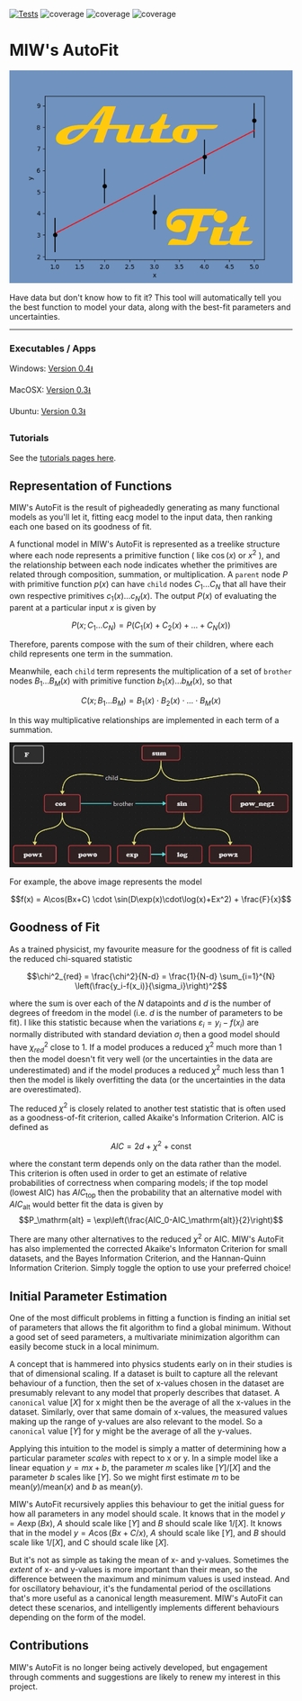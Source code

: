 [![Tests](https://github.com/MattInglisWhalen/MIW_AutoFit/actions/workflows/tests.yml/badge.svg)](https://github.com/MattInglisWhalen/MIW_AutoFit/actions/workflows/tests.yml)
   ![coverage](https://img.shields.io/endpoint?url=https://gist.githubusercontent.com/MattInglisWhalen/4fb351291438ee5d4f772ff9966f06d3/raw/covbadge_windows.json) ![coverage](https://img.shields.io/endpoint?url=https://gist.githubusercontent.com/MattInglisWhalen/4fb351291438ee5d4f772ff9966f06d3/raw/covbadge_macos.json) ![coverage](https://img.shields.io/endpoint?url=https://gist.githubusercontent.com/MattInglisWhalen/4fb351291438ee5d4f772ff9966f06d3/raw/covbadge_ubuntu.json)
# MIW's AutoFit
 
!["MIW's AutoFit splash image"](/autofit/images/splash.png "Splash image")

 Have data but don't know how to fit it? This tool will automatically 
 tell you the best function to model your data, along with the best-fit parameters and uncertainties.

---

### Executables / Apps 

Windows: [Version 0.4⭳](https://dl.dropboxusercontent.com/scl/fi/fv1x2h01qfl4sylskqzzu/MIWs_AutoFit_04_win.zip?rlkey=z3rgph8rgz4wpdx0jimrklq5i&dl=0)

MacOSX: [Version 0.3⭳](https://ingliswhalen.files.wordpress.com/2023/11/a7ead-miw_autofit_free_03_osx.zip)

Ubuntu: [Version 0.3⭳](https://ingliswhalen.files.wordpress.com/2023/11/5f4e1-miw_autofit_free_03_linux.zip)

### Tutorials

See the [tutorials pages here](https://mattingliswhalen.github.io/MIWs_AutoFit_Tutorial_1/).

## Representation of Functions

MIW's AutoFit is the result of pigheadedly generating as many functional models as you'll let it, 
fitting eacg model to the input data, then ranking each one based on its goodness of fit.

A functional model in MIW's AutoFit is represented as a treelike structure where each node represents a primitive function 
( like $\cos(x)$ or $x^2$ ), and the relationship between each node indicates whether
the primitives are related through composition, summation, or multiplication. A `parent` node $P$ with primitive function
$p(x)$ can have `child` nodes $C_1 \ldots C_N$ that all have their own respective primitives $c_1(x) \ldots c_N(x)$. 
The output $P(x)$ of evaluating the parent at a particular input $x$ is given by 

$$P(x;C_1 \ldots C_N) = P(C_1(x) + C_2(x) + \ldots + C_N(x))$$

Therefore, parents compose with the sum of their children, where each child represents one term in the summation.

Meanwhile, each `child` term represents the multiplication of a set of `brother` nodes
$B_1 \ldots B_M(x)$ with primitive function $b_1(x) \ldots b_M(x)$, so that 

$$C(x; B_1 \ldots B_M) = B_1(x) \cdot B_2(x) \cdot \ldots \cdot B_M(x)$$

In this way multiplicative relationships are implemented in each term of a summation.

!["MIW's AutoFit Tree Structure"](/autofit/images/hierarchy.jpg "Hierarchy image")

For example, the above image represents the model

$$f(x) = A\cos(Bx+C) \cdot \sin(D\exp(x)\cdot\log(x)+Ex^2) + \frac{F}{x}$$

## Goodness of Fit

As a trained physicist, my favourite measure for the goodness of fit is called the reduced chi-squared statistic

$$\chi^2_{red} = \frac{\chi^2}{N-d} = \frac{1}{N-d} \sum_{i=1}^{N} \left(\frac{y_i-f(x_i)}{\sigma_i}\right)^2$$

where the sum is over each of the $N$ datapoints and $d$ is the number of degrees of freedom in
the model (i.e. $d$ is the number of parameters to be fit). I like this statistic because when
the variations $\varepsilon_i = y_i-f(x_i)$ are normally distributed with standard deviation $\sigma_i$
then a good model should have $\chi^2_{red}$ close to 1. If a model produces a reduced $\chi^2$ much more than 1
then the model doesn't fit very well (or the uncertainties in the data are underestimated) and if the model
produces a reduced $\chi^2$ much less than 1 then the model is likely overfitting the data
(or the uncertainties in the data are overestimated).

The reduced  $\chi^2$ is closely related to another test statistic that is often used as a goodness-of-fit
criterion, called Akaike's Information Criterion. AIC is defined as 

$$AIC = 2d + \chi^2 + \mathrm{const}$$

where the constant term depends only on the data rather than the model. This criterion is often used in
order to get an estimate of relative probabilities of correctness when comparing models; if the top model (lowest AIC)
has $AIC_\mathrm{top}$ then the probability that an alternative model with $AIC_\mathrm{alt}$ would better fit the data is given by
$$P_\mathrm{alt} = \exp\left(\frac{AIC_0-AIC_\mathrm{alt}}{2}\right)$$

There are many other alternatives to the reduced $\chi^2$ or AIC. MIW's AutoFit has also implemented the corrected
Akaike's Informaton Criterion for small datasets, and the Bayes Information Criterion, and the Hannan-Quinn Information Criterion.
Simply toggle the option to use your preferred choice!

## Initial Parameter Estimation

One of the most difficult problems in fitting a function is finding an initial set of parameters
that allows the fit algorithm to find a global minimum. Without a good set of seed parameters, a multivariate
minimization algorithm can easily become stuck in a local minimum. 

A concept that is hammered into physics students early on in their studies is that of dimensional scaling.
If a dataset is built to capture all the relevant behaviour of a function, then the set of x-values chosen
in the dataset are presumably relevant to any model that properly describes that dataset. A 
`canonical` value $[X]$ for x might then be the average of all the x-values in the dataset. Similarly, over 
that same domain of x-values, the measured values making up the range of y-values are also relevant to the model.
So a `canonical` value $[Y]$ for y might be the average of all the y-values.

Applying this intuition to the model is simply a matter of determining how a particular parameter *scales* with
repect to x or y. In a simple model like a linear equation $y=mx+b$, the parameter $m$ scales like $[Y]/[X]$ and
the parameter $b$ scales like $[Y]$. So we might first estimate $m$ to be mean($y$)/mean($x$) and $b$ as mean($y$).

MIW's AutoFit recursively applies this behaviour to get the initial guess for how all parameters in any model
should scale. It knows that in the model $y=A\exp(Bx)$, $A$ should scale like $[Y]$ and $B$ should scale like $1/[X]$. It knows that
in the model $y=A\cos(Bx+C/x)$, $A$ should scale like $[Y]$, and $B$ should scale like $1/[X]$, and C should scale like $[X]$.

But it's not as simple as taking the mean of x- and y-values. Sometimes the *extent* of x- and y-values is more important than
their mean, so the difference between the maximum and minimum values is used instead. And for oscillatory behaviour, 
it's the fundamental period of the oscillations that's more useful as a canonical length measurement. MIW's AutoFit
can detect these scenarios, and intelligently implements different behaviours depending on the form of the model.


## Contributions

MIW's AutoFit is no longer being actively developed, but engagement through comments and suggestions are
likely to renew my interest in this project.




